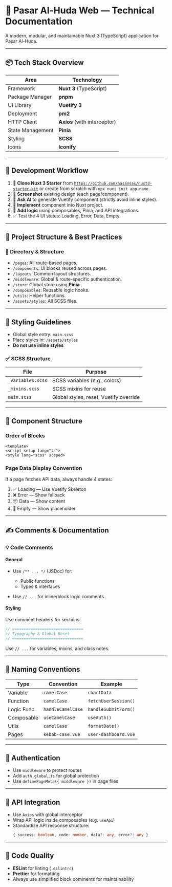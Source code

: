 # 📘 Pasar Al-Huda Web — Technical Documentation

A modern, modular, and maintainable Nuxt 3 (TypeScript) application for Pasar Al-Huda.

---

## 📦 Tech Stack Overview

| Area             | Technology            |
|------------------|------------------------|
| Framework        | **Nuxt 3** (TypeScript) |
| Package Manager  | **pnpm**               |
| UI Library       | **Vuetify 3**          |
| Deployment       | **pm2**                |
| HTTP Client      | **Axios** (with interceptor) |
| State Management | **Pinia**              |
| Styling          | **SCSS**               |
| Icons            | **Iconify**            |

---

## 🚀 Development Workflow

1. 🧱 **Clone Nuxt 3 Starter** from [`https://github.com/hasansas/nuxt3-starter-kit`](https://github.com/hasansas/nuxt3-starter-kit) or create from scratch with `npx nuxi init app-name`.
2. 📸 **Screenshot** existing design (each page/component).
3. 🤖 **Ask AI** to generate Vuetify component (strictly avoid inline styles).
4. 🧩 **Implement** component into Nuxt project.
5. 🔌 **Add logic** using composables, Pinia, and API integrations.
6. ✅ Test the 4 UI states: Loading, Error, Data, Empty.

---

## 🧱 Project Structure & Best Practices

### 📁 Directory & Structure

- `/pages`: All route-based pages.
- `/components`: UI blocks reused across pages.
- `/layouts`: Common layout structures.
- `/middleware`: Global & route-specific authentication.
- `/store`: Global store using **Pinia**.
- `/composables`: Reusable logic hooks.
- `/utils`: Helper functions.
- `/assets/styles`: All SCSS files.

---

## 🎨 Styling Guidelines

- Global style entry: `main.scss`
- Place styles in: `/assets/styles`
- **Do not use inline styles**

### ✅ SCSS Structure

| File                | Purpose                       |
|---------------------|-------------------------------|
| `_variables.scss`   | SCSS variables (e.g., colors) |
| `_mixins.scss`      | SCSS mixins for reuse         |
| `main.scss`         | Global styles, reset, Vuetify override |

---

## 🧩 Component Structure

### Order of Blocks
```vue
<template>
<script setup lang="ts">
<style lang="scss" scoped>
```

### Page Data Display Convention

If a page fetches API data, always handle 4 states:

1. ✅ Loading — Use Vuetify Skeleton
2. ❌ Error — Show fallback
3. 📦 Data — Show content
4. 🚫 Empty — Show placeholder

---

## ✍️ Comments & Documentation

### 💡 Code Comments

#### General
- Use `/** ... */` (JSDoc) for:
  - Public functions
  - Types & interfaces

- Use `// ...` for inline/block logic comments.

#### Styling
Use comment headers for sections:

```scss
// ===============================
// Typography & Global Reset
// ===============================
```

Use `// ...` for variables, mixins, and class notes.

---

## 🧾 Naming Conventions

| Type         | Convention         | Example                    |
|--------------|--------------------|----------------------------|
| Variable     | `camelCase`        | `chartData`                |
| Function     | `camelCase`        | `fetchUserSession()`       |
| Logic Func   | `handleCamelCase`  | `handleSubmitForm()`       |
| Composable   | `useCamelCase`     | `useAuth()`                |
| Utils        | `camelCase`        | `formatDate()`             |
| Pages        | `kebab-case.vue`   | `user-dashboard.vue`       |

---

## 🔐 Authentication

- Use `middleware` to protect routes
- Add `auth.global.ts` for global protection
- Use `definePageMeta({ middleware })` in page files

---

## 📡 API Integration

- Use `Axios` with global interceptor
- Wrap API logic inside composables (e.g. `useApi`)
- Standardize API response structure:
  ```ts
  { success: boolean, code: number, data?: any, error?: any }
  ```

---

## 🧹 Code Quality

- **ESLint** for linting (`.eslintrc`)
- **Prettier** for formatting
- Always use simplified block comments for maintainability
